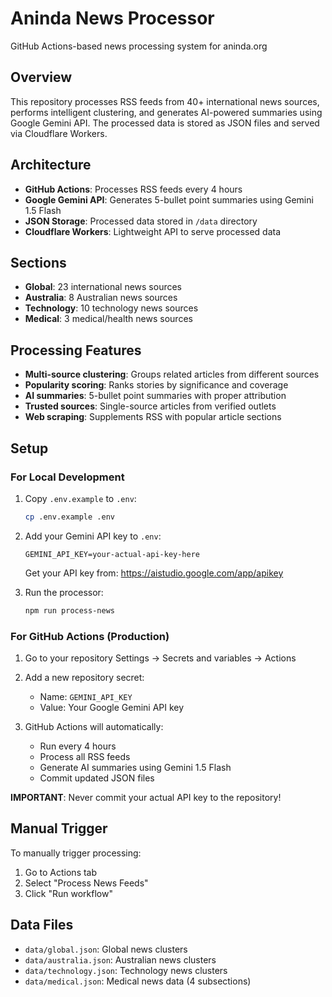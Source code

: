 # Aninda News Processor

GitHub Actions-based news processing system for aninda.org

## Overview

This repository processes RSS feeds from 40+ international news sources, performs intelligent clustering, and generates AI-powered summaries using Google Gemini API. The processed data is stored as JSON files and served via Cloudflare Workers.

## Architecture

- **GitHub Actions**: Processes RSS feeds every 4 hours
- **Google Gemini API**: Generates 5-bullet point summaries using Gemini 1.5 Flash
- **JSON Storage**: Processed data stored in `/data` directory
- **Cloudflare Workers**: Lightweight API to serve processed data

## Sections

- **Global**: 23 international news sources
- **Australia**: 8 Australian news sources  
- **Technology**: 10 technology news sources
- **Medical**: 3 medical/health news sources

## Processing Features

- **Multi-source clustering**: Groups related articles from different sources
- **Popularity scoring**: Ranks stories by significance and coverage
- **AI summaries**: 5-bullet point summaries with proper attribution
- **Trusted sources**: Single-source articles from verified outlets
- **Web scraping**: Supplements RSS with popular article sections

## Setup

### For Local Development

1. Copy `.env.example` to `.env`:
   ```bash
   cp .env.example .env
   ```

2. Add your Gemini API key to `.env`:
   ```
   GEMINI_API_KEY=your-actual-api-key-here
   ```
   Get your API key from: https://aistudio.google.com/app/apikey

3. Run the processor:
   ```bash
   npm run process-news
   ```

### For GitHub Actions (Production)

1. Go to your repository Settings → Secrets and variables → Actions
2. Add a new repository secret:
   - Name: `GEMINI_API_KEY`
   - Value: Your Google Gemini API key

3. GitHub Actions will automatically:
   - Run every 4 hours
   - Process all RSS feeds  
   - Generate AI summaries using Gemini 1.5 Flash
   - Commit updated JSON files

**IMPORTANT**: Never commit your actual API key to the repository!

## Manual Trigger

To manually trigger processing:
1. Go to Actions tab
2. Select "Process News Feeds"
3. Click "Run workflow"

## Data Files

- `data/global.json`: Global news clusters
- `data/australia.json`: Australian news clusters  
- `data/technology.json`: Technology news clusters
- `data/medical.json`: Medical news data (4 subsections)